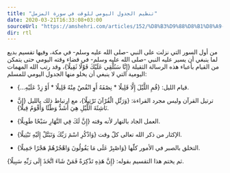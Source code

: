 ```yaml
---
title: "تنظيم الجدول اليومي للوقت في سورة المزمل"
date: 2020-03-21T16:33:08+03:00
sourceUrl: "https://amshehri.com/articles/152/%D8%B3%D9%88%D8%B1%D8%A9-%D8%A7%D9%84%D9%85%D8%B2%D9%85%D9%84-%D9%88%D8%AA%D9%86%D8%B8%D9%8A%D9%85-%D8%A7%D9%84%D8%AC%D8%AF%D9%88%D9%84-%D8%A7%D9%84%D9%8A%D9%88%D9%85%D9%8A-%D9%84%D9%84%D9%88%D9%82%D8%AA-%D9%81%D9%8A-%D8%AD%D9%8A%D8%A7%D8%A9-%D8%A7%D9%84%D9%85%D8%B3%D9%84%D9%85"
dir: rtl
---
```


من أول السور التي نزلت على النبي -صلى الله عليه وسلم- في مكة، وفيها تقسيم بديع لما ينبغي أن يسير عليه النبي -صلى الله عليه وسلم- في قضاء وقته اليومي حتى يتمكن من القيام بأعباء هذه الرسالة الثقيلة {إِنَّا سَنُلْقِي عَلَيْكَ قَوْلًا ثَقِيلًا}، وقد رتب الله المهمات اليومية التي لا ينبغي أن يخلو منها الجدول اليومي للمسلم:

- قيام الليل: {قُمِ اللَّيْلَ إِلَّا قَلِيلًا * نِصْفَهُ أَوِ انْقُصْ مِنْهُ قَلِيلًا * أَوْ زِدْ عَلَيْهِ...}.

- ترتيل القرآن وليس مجرد القراءة: {وَرَتِّلِ الْقُرْآنَ تَرْتِيلًا}، مع ارتباط ذلك بالليل {إِنَّ نَاشِئَةَ اللَّيْلِ هِيَ أَشَدُّ وَطْئًا وَأَقْوَمُ قِيلًا}.

- العمل الجاد بالنهار لأنه وقته {إِنَّ لَكَ فِي النَّهَارِ سَبْحًا طَوِيلًا}.

- الإكثار من ذكر الله تعالى كلّ وقت {وَاذْكُرِ اسْمَ رَبِّكَ وَتَبَتَّلْ إِلَيْهِ تَبْتِيلًا}.

- التخلق بالصبر في الأمور كلّها {وَاصْبِرْ عَلَى مَا يَقُولُونَ وَاهْجُرْهُمْ هَجْرًا جَمِيلًا}.

ثم يختم هذا التقسيم بقوله: {إِنَّ هَذِهِ تَذْكِرَةٌ فَمَنْ شَاءَ اتَّخَذَ إِلَى رَبِّهِ سَبِيلًا}.